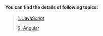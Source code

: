 #### You can find the details of following topics:

> <a href="">1. JavaScript</a>
> 
> <a href="">2. Angular</a>

